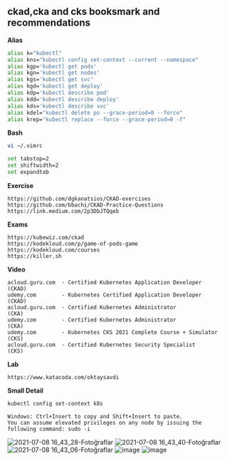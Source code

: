 ## ckad,cka and cks booksmark and recommendations

**Alias**
```bash
alias k="kubectl"
alias kns="kubectl config set-context --current --namespace"
alias kgp='kubectl get pods'
alias kgn='kubectl get nodes'
alias kgs='kubectl get svc'
alias kgd='kubectl get deploy'
alias kdp='kubectl describe pod'
alias kdd='kubectl describe deploy'
alias kds='kubectl describe svc'
alias kdel="kubectl delete po --grace-period=0 --force"
alias krep="kubectl replace --force --grace-period=0 -f"
```
**Bash**
```bash
vi ~/.vimrc
```
```bash
set tabstop=2 
set shiftwidth=2 
set expandtab
```
**Exercise**
```
https://github.com/dgkanatsios/CKAD-exercises
https://github.com/bbachi/CKAD-Practice-Questions
https://link.medium.com/2p3DbJTQqeb
```
**Exams**
```
https://kubewiz.com/ckad
https://kodekloud.com/p/game-of-pods-game
https://kodekloud.com/courses
https://killer.sh
```
**Video**
```
acloud.guru.com  - Certified Kubernetes Application Developer      (CKAD)
udemy.com        - Kubernetes Certified Application Developer      (CKAD)
acloud.guru.com  - Certified Kubernetes Administrator              (CKA)
udemy.com        - Certified Kubernetes Administrator              (CKA) 
udemy.com        - Kubernetes CKS 2021 Complete Course + Simulator (CKS) 
acloud.guru.com  - Certified Kubernetes Security Specialist        (CKS)
```
**Lab**
``` 
https://www.katacoda.com/oktaysavdi
```
**Small Detail**
```bash
kubectl config set-context k8s
```
```
Windows: Ctrl+Insert to copy and Shift+Insert to paste.
You can assume elevated privileges on any node by issuing the following command: sudo -i
```

![2021-07-08 16_43_28-Fotoğraflar](https://user-images.githubusercontent.com/3519706/124932408-ba500300-e00b-11eb-919e-fb4f8464d8e6.png)
![2021-07-08 16_43_40-Fotoğraflar](https://user-images.githubusercontent.com/3519706/124932420-bc19c680-e00b-11eb-87b3-5f67fea7a50f.png)
![2021-07-08 16_43_06-Fotoğraflar](https://user-images.githubusercontent.com/3519706/124932429-bde38a00-e00b-11eb-8828-7efb21a40cd9.png)
![image](https://user-images.githubusercontent.com/3519706/145714821-7a502018-8126-4148-ba76-302a64c689e5.png)
![image](https://github.com/user-attachments/assets/aada6f27-c2f3-4835-9591-f5c5eb457e83)

